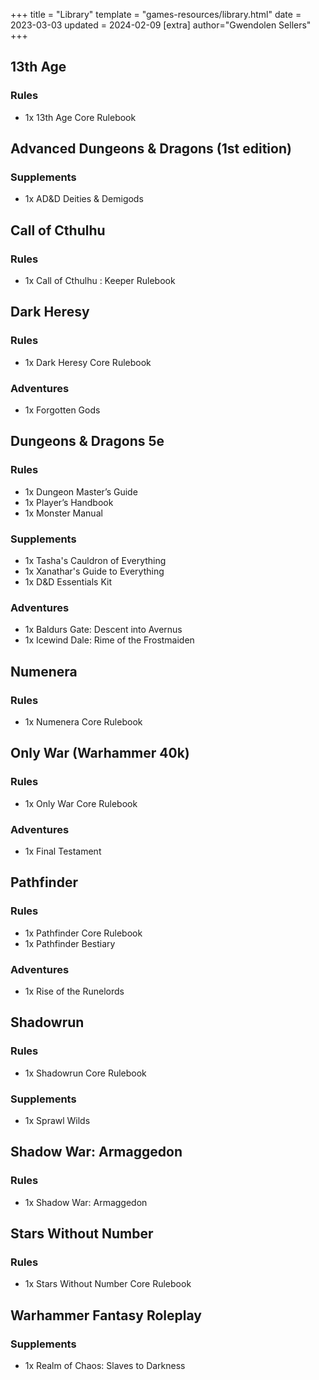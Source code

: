 +++
title = "Library"
template = "games-resources/library.html"
date = 2023-03-03
updated = 2024-02-09 
[extra]
author="Gwendolen Sellers"
+++
 



## 13th Age

### Rules

- 1x 13th Age Core Rulebook

## Advanced Dungeons & Dragons (1st edition)

### Supplements

- 1x AD&D Deities & Demigods

## Call of Cthulhu

### Rules

- 1x Call of Cthulhu : Keeper Rulebook

## Dark Heresy

### Rules

- 1x Dark Heresy Core Rulebook

### Adventures

- 1x Forgotten Gods

## Dungeons & Dragons 5e

### Rules

- 1x Dungeon Master’s Guide
- 1x Player’s Handbook
- 1x Monster Manual

### Supplements

- 1x Tasha's Cauldron of Everything
- 1x Xanathar's Guide to Everything
- 1x D&D Essentials Kit

### Adventures
- 1x Baldurs Gate: Descent into Avernus
- 1x Icewind Dale: Rime of the Frostmaiden

## Numenera

### Rules

- 1x Numenera Core Rulebook

## Only War (Warhammer 40k)

### Rules

- 1x Only War Core Rulebook

### Adventures

- 1x Final Testament

## Pathfinder

### Rules

- 1x Pathfinder Core Rulebook
- 1x Pathfinder Bestiary

### Adventures

- 1x Rise of the Runelords

## Shadowrun

### Rules

- 1x Shadowrun Core Rulebook

### Supplements

- 1x Sprawl Wilds

## Shadow War: Armaggedon

### Rules

- 1x Shadow War: Armaggedon

## Stars Without Number

### Rules

- 1x Stars Without Number Core Rulebook


## Warhammer Fantasy Roleplay

### Supplements

- 1x Realm of Chaos: Slaves to Darkness
